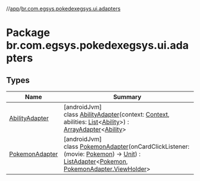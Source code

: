 //[app](../../index.md)/[br.com.egsys.pokedexegsys.ui.adapters](index.md)

# Package br.com.egsys.pokedexegsys.ui.adapters

## Types

| Name | Summary |
|---|---|
| [AbilityAdapter](-ability-adapter/index.md) | [androidJvm]<br>class [AbilityAdapter](-ability-adapter/index.md)(context: [Context](https://developer.android.com/reference/kotlin/android/content/Context.html), abilities: [List](https://kotlinlang.org/api/latest/jvm/stdlib/kotlin.collections/-list/index.html)&lt;[Ability](../br.com.egsys.pokedexegsys.data.model.storage/-ability/index.md)&gt;) : [ArrayAdapter](https://developer.android.com/reference/kotlin/android/widget/ArrayAdapter.html)&lt;[Ability](../br.com.egsys.pokedexegsys.data.model.storage/-ability/index.md)&gt; |
| [PokemonAdapter](-pokemon-adapter/index.md) | [androidJvm]<br>class [PokemonAdapter](-pokemon-adapter/index.md)(onCardClickListener: (movie: [Pokemon](../br.com.egsys.pokedexegsys.data.model.storage/-pokemon/index.md)) -&gt; [Unit](https://kotlinlang.org/api/latest/jvm/stdlib/kotlin/-unit/index.html)) : [ListAdapter](https://developer.android.com/reference/kotlin/androidx/recyclerview/widget/ListAdapter.html)&lt;[Pokemon](../br.com.egsys.pokedexegsys.data.model.storage/-pokemon/index.md), [PokemonAdapter.ViewHolder](-pokemon-adapter/-view-holder/index.md)&gt; |
